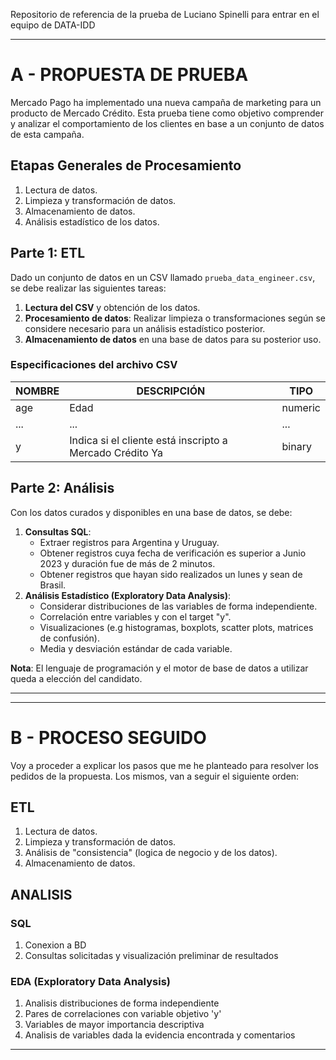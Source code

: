 Repositorio de referencia de la prueba de Luciano Spinelli para entrar en el equipo de DATA-IDD

---
# A - PROPUESTA DE PRUEBA
Mercado Pago ha implementado una nueva campaña de marketing para un producto de Mercado Crédito. Esta prueba tiene como objetivo comprender y analizar el comportamiento de los clientes en base a un conjunto de datos de esta campaña.

## Etapas Generales de Procesamiento
1. Lectura de datos.
2. Limpieza y transformación de datos.
3. Almacenamiento de datos.
4. Análisis estadístico de los datos.

## Parte 1: ETL
Dado un conjunto de datos en un CSV llamado `prueba_data_engineer.csv`, se debe realizar las siguientes tareas:
1. **Lectura del CSV** y obtención de los datos.
2. **Procesamiento de datos**: Realizar limpieza o transformaciones según se considere necesario para un análisis estadístico posterior.
3. **Almacenamiento de datos** en una base de datos para su posterior uso.

### Especificaciones del archivo CSV
| NOMBRE | DESCRIPCIÓN | TIPO |
| ------ | ----------- | ---- |
| age | Edad | numeric |
| ... | ... | ... |
| y | Indica si el cliente está inscripto a Mercado Crédito Ya | binary |

## Parte 2: Análisis
Con los datos curados y disponibles en una base de datos, se debe:
1. **Consultas SQL**:
    - Extraer registros para Argentina y Uruguay.
    - Obtener registros cuya fecha de verificación es superior a Junio 2023 y duración fue de más de 2 minutos.
    - Obtener registros que hayan sido realizados un lunes y sean de Brasil.
2. **Análisis Estadístico (Exploratory Data Analysis)**:
    - Considerar distribuciones de las variables de forma independiente.
    - Correlación entre variables y con el target "y".
    - Visualizaciones (e.g histogramas, boxplots, scatter plots, matrices de confusión).
    - Media y desviación estándar de cada variable.

**Nota**: El lenguaje de programación y el motor de base de datos a utilizar queda a elección del candidato.


---

---
# B - PROCESO SEGUIDO
Voy a proceder a explicar los pasos que me he planteado para resolver los pedidos de la propuesta. Los mismos, van a seguir el siguiente orden:

## ETL
1. Lectura de datos.
2. Limpieza y transformación de datos.
3. Análisis de "consistencia" (logica de negocio y de los datos).
4. Almacenamiento de datos.

## ANALISIS
  ### SQL
  1. Conexion a BD
  2. Consultas solicitadas y visualización preliminar de resultados
  ### EDA (Exploratory Data Analysis) 
  1. Analisis distribuciones de forma independiente
  2. Pares de correlaciones con variable objetivo 'y'
  3. Variables de mayor importancia descriptiva
  4. Analisis de variables dada la evidencia encontrada y comentarios

---



